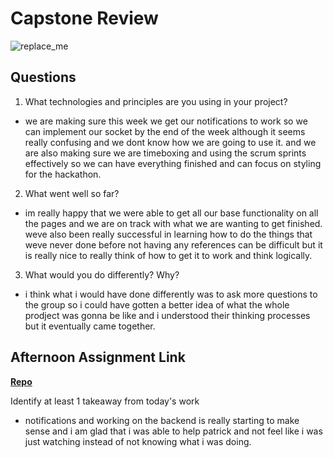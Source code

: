# Capstone Review

![replace_me](https://codeworks.blob.core.windows.net/public/assets/img/illustrations/placeholder.svg)

## Questions

1. What technologies and principles are you using in your project?

- we are making sure this week we get our notifications to work so we can implement our socket by the end of the week although it seems really confusing and we dont know how we are going to use it. and we are also making sure we are timeboxing and using the scrum sprints effectively so we can have everything finished and can focus on styling for the hackathon.

2. What went well so far?

- im really happy that we were able to get all our base functionality on all the pages and we are on track with what we are wanting to get finished. weve also been really successful in learning how to do the things that weve never done before not having any references can be difficult but it is really nice to really think of how to get it to work and think logically.

3. What would you do differently? Why?

- i think what i would have done differently was to ask more questions to the group so i could have gotten a better idea of what the whole prodject was gonna be like and i understood their thinking processes but it eventually came together.

## Afternoon Assignment Link

**[Repo](https://github.com/Andrew-Greenlaw/<ASSIGNMENT_REPO>)**

Identify at least 1 takeaway from today's work

- notifications and working on the backend is really starting to make sense and i am glad that i was able to help patrick and not feel like i was just watching instead of not knowing what i was doing.
